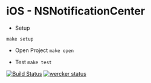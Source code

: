 # iOS - NSNotificationCenter

 - Setup

`make setup` 

 - Open Project
`make open` 

 - Test
`make test`

[![Build Status](https://travis-ci.org/emilianoeloi/ios-notificationCenter.svg?branch=master)](https://travis-ci.org/emilianoeloi/ios-notificationCenter)
[![wercker status](https://app.wercker.com/status/307b9f004c3b180585aaa9fb2efa4338/m "wercker status")](https://app.wercker.com/project/bykey/307b9f004c3b180585aaa9fb2efa4338)
